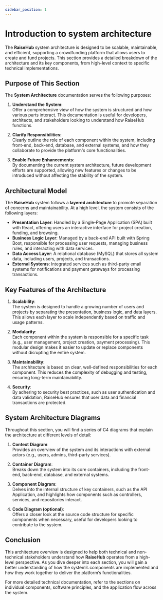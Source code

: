 ```yaml
---
sidebar_position: 1
---
```


# Introduction to system architecture

The **RaiseHub** system architecture is designed to be scalable, maintainable, and efficient, supporting a crowdfunding platform that allows users to create and fund projects. This section provides a detailed breakdown of the architecture and its key components, from high-level context to specific technical implementations.

## Purpose of This Section

The **System Architecture** documentation serves the following purposes:

1. **Understand the System**:  
   Offer a comprehensive view of how the system is structured and how various parts interact. This documentation is useful for developers, architects, and stakeholders looking to understand how RaiseHub functions.
   
2. **Clarify Responsibilities**:  
   Clearly outline the role of each component within the system, including front-end, back-end, database, and external systems, and how they collaborate to provide the platform's core functionalities.

3. **Enable Future Enhancements**:  
   By documenting the current system architecture, future development efforts are supported, allowing new features or changes to be introduced without affecting the stability of the system.

## Architectural Model

The **RaiseHub** system follows a **layered architecture** to promote separation of concerns and maintainability. At a high level, the system consists of the following layers:

- **Presentation Layer**: Handled by a Single-Page Application (SPA) built with React, offering users an interactive interface for project creation, funding, and browsing.
- **Business Logic Layer**: Managed by a back-end API built with Spring Boot, responsible for processing user requests, managing business rules, and interacting with data services.
- **Data Access Layer**: A relational database (MySQL) that stores all system data, including users, projects, and transactions.
- **External Systems**: Integrated services such as third-party email systems for notifications and payment gateways for processing transactions.

## Key Features of the Architecture

1. **Scalability**:  
   The system is designed to handle a growing number of users and projects by separating the presentation, business logic, and data layers. This allows each layer to scale independently based on traffic and usage patterns.

2. **Modularity**:  
   Each component within the system is responsible for a specific task (e.g., user management, project creation, payment processing). This modular design makes it easier to update or replace components without disrupting the entire system.

3. **Maintainability**:  
   The architecture is based on clear, well-defined responsibilities for each component. This reduces the complexity of debugging and testing, ensuring long-term maintainability.

4. **Security**:  
   By adhering to security best practices, such as user authentication and data validation, RaiseHub ensures that user data and financial transactions are protected.

## System Architecture Diagrams

Throughout this section, you will find a series of C4 diagrams that explain the architecture at different levels of detail:

1. **Context Diagram**:  
   Provides an overview of the system and its interactions with external actors (e.g., users, admins, third-party services).

2. **Container Diagram**:  
   Breaks down the system into its core containers, including the front-end, back-end, database, and external systems.

3. **Component Diagram**:  
   Delves into the internal structure of key containers, such as the API Application, and highlights how components such as controllers, services, and repositories interact.

4. **Code Diagram (optional)**:  
   Offers a closer look at the source code structure for specific components when necessary, useful for developers looking to contribute to the system.

## Conclusion

This architecture overview is designed to help both technical and non-technical stakeholders understand how **RaiseHub** operates from a high-level perspective. As you dive deeper into each section, you will gain a better understanding of how the system’s components are implemented and how they work together to deliver the platform’s functionalities.

For more detailed technical documentation, refer to the sections on individual components, software principles, and the application flow across the system.
